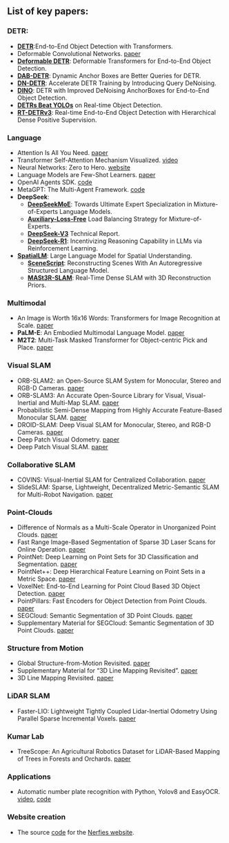## List of key papers:
### DETR:
- [**DETR**](https://arxiv.org/abs/2005.12872):End-to-End Object Detection with Transformers. 
- Deformable Convolutional Networks. [paper](https://arxiv.org/abs/1703.06211)  
- [**Deformable DETR**](https://arxiv.org/abs/2010.04159): Deformable Transformers for End-to-End Object Detection.  
- [**DAB-DETR**](https://arxiv.org/abs/2201.12329): Dynamic Anchor Boxes are Better Queries for DETR.  
- [**DN-DETR**](https://arxiv.org/abs/2203.01305): Accelerate DETR Training by Introducing Query DeNoising.  
- [**DINO**](https://arxiv.org/abs/2203.03605): DETR with Improved DeNoising AnchorBoxes for End-to-End Object Detection.  
- [**DETRs Beat YOLOs**](https://arxiv.org/abs/2304.08069) on Real-time Object Detection.  
- [**RT-DETRv3**](https://arxiv.org/abs/2409.08475): Real-time End-to-End Object Detection with Hierarchical Dense Positive Supervision.

### Language
- Attention Is All You Need. [paper](https://arxiv.org/abs/1706.03762)  
- Transformer Self-Attention Mechanism Visualized. [video](https://www.youtube.com/watch?v=u8pSGp__0Xk)  
- Neural Networks: Zero to Hero. [website](https://karpathy.ai/zero-to-hero.html)  
- Language Models are Few-Shot Learners. [paper](https://arxiv.org/abs/2005.14165)  
- OpenAI Agents SDK. [code](https://github.com/openai/openai-agents-python?tab=readme-ov-file)  
- MetaGPT: The Multi-Agent Framework. [code](https://github.com/geekan/MetaGPT)
- **DeepSeek**:
    - [**DeepSeekMoE**](https://arxiv.org/abs/2401.06066): Towards Ultimate Expert Specialization in Mixture-of-Experts Language Models.
    - [**Auxiliary-Loss-Free**](https://arxiv.org/abs/2408.15664) Load Balancing Strategy for Mixture-of-Experts.
    - [**DeepSeek-V3**](https://arxiv.org/abs/2412.19437) Technical Report.
    - [**DeepSeek-R1**](https://arxiv.org/abs/2501.12948): Incentivizing Reasoning Capability in LLMs via Reinforcement Learning.
- [**SpatialLM**](https://manycore-research.github.io/SpatialLM): Large Language Model for Spatial Understanding.
    - [**SceneScript**](https://arxiv.org/abs/2403.13064): Reconstructing Scenes With An Autoregressive Structured Language Model.
    - [**MASt3R-SLAM**](https://arxiv.org/abs/2412.12392): Real-Time Dense SLAM with 3D Reconstruction Priors.

### Multimodal
- An Image is Worth 16x16 Words: Transformers for Image Recognition at Scale. [paper](https://arxiv.org/abs/2010.11929)  
- **PaLM-E**: An Embodied Multimodal Language Model. [paper](https://arxiv.org/abs/2303.03378)  
- **M2T2**: Multi-Task Masked Transformer for Object-centric Pick and Place. [paper](https://arxiv.org/abs/2311.00926)  
[]()

### Visual SLAM
- ORB-SLAM2: an Open-Source SLAM System for Monocular, Stereo and RGB-D Cameras. [paper](https://arxiv.org/abs/1610.06475)  
- ORB-SLAM3: An Accurate Open-Source Library for Visual, Visual-Inertial and Multi-Map SLAM. [paper](https://arxiv.org/abs/2007.11898)  
- Probabilistic Semi-Dense Mapping from Highly Accurate Feature-Based Monocular SLAM. [paper](https://www.roboticsproceedings.org/rss11/p41.pdf)  
- DROID-SLAM: Deep Visual SLAM for Monocular, Stereo, and RGB-D Cameras. [paper](https://arxiv.org/abs/2108.10869)  
- Deep Patch Visual Odometry. [paper](https://arxiv.org/abs/2208.04726)  
- Deep Patch Visual SLAM. [paper](https://arxiv.org/abs/2408.01654)  
[]()

### Collaborative SLAM
- COVINS: Visual-Inertial SLAM for Centralized Collaboration. [paper](https://arxiv.org/abs/2108.05756)  
- SlideSLAM: Sparse, Lightweight, Decentralized Metric-Semantic SLAM for Multi-Robot Navigation. [paper](https://arxiv.org/abs/2406.17249)  
[]()  

### Point-Clouds
- Difference of Normals as a Multi-Scale Operator in Unorganized Point Clouds. [paper](https://arxiv.org/abs/1209.1759)  
- Fast Range Image-Based Segmentation of Sparse 3D Laser Scans for Online Operation. [paper](https://www.ipb.uni-bonn.de/pdfs/bogoslavskyi16iros.pdf)  
- PointNet: Deep Learning on Point Sets for 3D Classification and Segmentation. [paper](https://arxiv.org/abs/1612.00593)  
- PointNet++: Deep Hierarchical Feature Learning on Point Sets in a Metric Space. [paper](https://arxiv.org/abs/1706.02413)  
- VoxelNet: End-to-End Learning for Point Cloud Based 3D Object Detection. [paper](https://arxiv.org/abs/1711.06396)  
- PointPillars: Fast Encoders for Object Detection from Point Clouds. [paper](https://arxiv.org/abs/1812.05784)  
- SEGCloud: Semantic Segmentation of 3D Point Clouds. [paper](https://arxiv.org/abs/1710.07563)  
- Supplementary Material for SEGCloud: Semantic Segmentation of 3D Point Clouds. [paper](https://cvgl.stanford.edu/projects/segcloud/supplementary.pdf)  
[]()

### Structure from Motion
- Global Structure-from-Motion Revisited. [paper](https://arxiv.org/abs/2407.20219)  
- Supplementary Material for “3D Line Mapping Revisited”. [paper](http://b1ueber2y.me/projects/LIMAP/limap-supp.pdf)  
- 3D Line Mapping Revisited. [paper](https://arxiv.org/abs/2303.17504)  

### LiDAR SLAM 
- Faster-LIO: Lightweight Tightly Coupled Lidar-Inertial Odometry Using Parallel Sparse Incremental Voxels. [paper](https://ieeexplore.ieee.org/stamp/stamp.jsp?tp=&arnumber=9718203)  
[]()

### Kumar Lab
- TreeScope: An Agricultural Robotics Dataset for LiDAR-Based Mapping of Trees in Forests and Orchards. [paper](https://arxiv.org/abs/2310.02162)  
[]()  

### Applications
- Automatic number plate recognition with Python, Yolov8 and EasyOCR. [video](https://www.youtube.com/watch?v=fyJB1t0o0ms), [code](https://github.com/computervisioneng/automatic-number-plate-recognition-python-yolov8)  

### Website creation
- The source [code](https://github.com/nerfies/nerfies.github.io) for the [Nerfies website](https://nerfies.github.io/).
